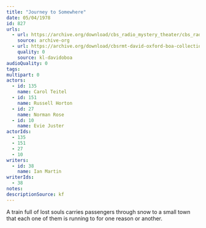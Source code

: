 ```yaml
---
title: "Journey to Somewhere"
date: 05/04/1978
id: 827
urls: 
  - url: https://archive.org/download/cbs_radio_mystery_theater/cbs_radio_mystery_theater-0801-0850.zip/cbs_radio_mystery_theater-0801-0850%2Fcbsrmt_0827_journey_to_somewhere.mp3
    source: archive-org
  - url: https://archive.org/download/cbsrmt-david-oxford-boa-collection/CBSRMT-780504-0827-Journey-to-Somewhere-(128-48)_WBBM-JE-{BoA}.mp3
    quality: 0
    source: kl-davidoboa
audioQuality: 0
tags: 
multipart: 0
actors:  
  - id: 135
    name: Carol Teitel  
  - id: 151
    name: Russell Horton  
  - id: 27
    name: Norman Rose  
  - id: 10
    name: Evie Juster
actorIds:  
  - 135  
  - 151  
  - 27  
  - 10
writers:  
  - id: 38
    name: Ian Martin
writerIds:  
  - 38
notes: 
descriptionSource: kf
---
```

A train full of lost souls carries passengers through snow to a small town that each one of them is running to for one reason or another.